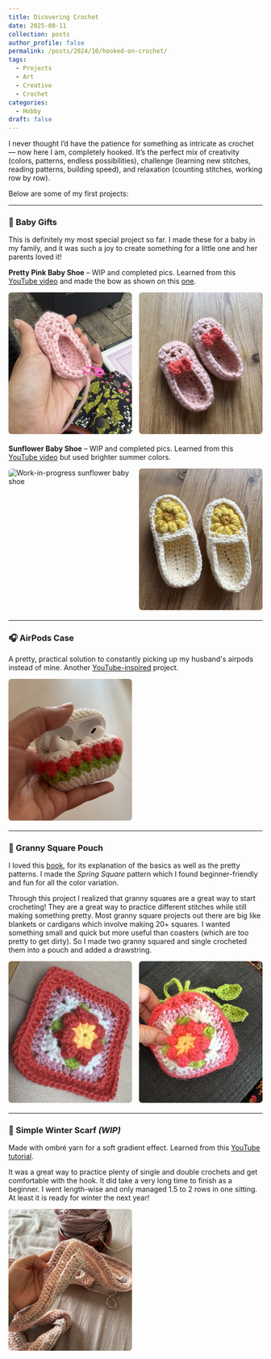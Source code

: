 ```yaml
---
title: Dicovering Crochet
date: 2025-08-11
collection: posts
author_profile: false
permalink: /posts/2024/10/hooked-on-crochet/
tags:
  - Projects
  - Art
  - Creative
  - Crochet
categories:
  - Hobby
draft: false
---
```


<style>
  .gallery{display:grid;grid-template-columns:1fr;gap:14px;margin:12px 0 20px}
  @media(min-width:700px){.gallery{grid-template-columns:repeat(2,1fr)}}
  .gallery img{width:100%;height:280px;object-fit:cover;border-radius:6px}
</style>

I never thought I’d have the patience for something as intricate as crochet — now here I am, completely hooked.
It’s the perfect mix of creativity (colors, patterns, endless possibilities), challenge (learning new stitches, reading patterns, building speed), and relaxation (counting stitches, working row by row).

Below are some of my first projects:

---

### 👶 Baby Gifts

This is definitely my most special project so far. I made these for a baby in my family, and it was such a joy to create something for a little one and her parents loved it!

**Pretty Pink Baby Shoe** – WIP and completed pics. Learned from this [YouTube video](https://www.youtube.com/watch?v=fVy27Z3kotk&list=PLOw6B1kb87p_035ZkVpfihDPda4dyxXm2) and made the bow as shown on this [one](https://www.youtube.com/watch?v=uMw9zpmXHHI&list=PLOw6B1kb87p_035ZkVpfihDPda4dyxXm2&index=2).

<div class="gallery">
  <img src="/images/posts/crochet/pinkshoe-wip.jpg" alt="Work-in-progress pink baby shoe">
  <img src="/images/posts/crochet/pinkshoe.jpg" alt="Finished pink baby shoe with bow">
</div>

**Sunflower Baby Shoe** – WIP and completed pics. Learned from this [YouTube video](https://www.youtube.com/watch?v=dLNGz9uM_2Y&list=PLOw6B1kb87p_035ZkVpfihDPda4dyxXm2&index=7) but used brighter summer colors.

<div class="gallery">
  <img src="/images/posts/crochet/flowershoe-wip.jpg" alt="Work-in-progress sunflower baby shoe">
  <img src="/images/posts/crochet/flowershoe.jpg" alt="Finished sunflower baby shoe">
</div> 

---

### 🎧 AirPods Case  
A pretty, practical solution to constantly picking up my husband's airpods instead of mine. Another [YouTube-inspired](https://www.youtube.com/watch?v=fBu7wfX-mek) project.

<div class="gallery">
  <img src="/images/posts/crochet/AirpodsCase.JPG" alt="Crocheted AirPods case">
</div>

---

### 👜 Granny Square Pouch
I loved this [book](https://www.amazon.com/Ultimate-Granny-Square-Sourcebook-Contemporary/dp/9491643290), for its explanation of the basics as well as the pretty patterns. I made the *Spring Square* pattern which I found beginner-friendly and fun for all the color variation.

Through this project I realized that granny squares are a great way to start crocheting! They are a great way to practice different stitches while still making something pretty. Most granny square projects out there are big like blankets or cardigans which involve making 20+ squares. I wanted something small and quick but more useful than coasters (which are too pretty to get dirty). So I made two granny squared and single crocheted them into a pouch and added a drawstring.

<div class="gallery">
  <img src="/images/posts/crochet/FirstGranny.jpg" alt="My first granny square">
  <img src="/images/posts/crochet/GrannyPouch.JPG" alt="Crochet pouch made from two granny squares">
</div>

---

### 🧣 Simple Winter Scarf *(WIP)*
Made with ombré yarn for a soft gradient effect. Learned from this [YouTube tutorial](https://www.youtube.com/watch?v=rXQvufVGCoQ).
<!-- and [another one](https://www.youtube.com/watch?v=3G2YLfyQGvs) for the scalloped edging. -->
It was a great way to practice plenty of single and double crochets and get comfortable with the hook. It did take a very long time to finish as a beginner. I went length-wise and only managed 1.5 to 2 rows in one sitting. At least it is ready for winter the next year!

<div class="gallery">
  <img src="/images/posts/crochet/HombreScarf-WIP.JPG" alt="Ombré scarf work in progress">
</div>
